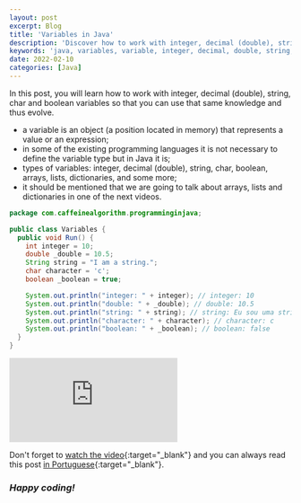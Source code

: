 ```yaml
---
layout: post
excerpt: Blog
title: 'Variables in Java'
description: 'Discover how to work with integer, decimal (double), string, char and boolean variables in the Java programming language. Get answers to your questions with the theory and examples presented.'
keywords: 'java, variables, variable, integer, decimal, double, string, char, boolean, post'
date: 2022-02-10
categories: [Java]
---
```


In this post, you will learn how to work with integer, decimal (double), string, char and boolean variables so that you can use that same knowledge and thus evolve.

- a variable is an object (a position located in memory) that represents a value or an expression;
- in some of the existing programming languages it is not necessary to define the variable type but in Java it is;
- types of variables: integer, decimal (double), string, char, boolean, arrays, lists, dictionaries, and some more;
- it should be mentioned that we are going to talk about arrays, lists and dictionaries in one of the next videos.

```java
package com.caffeinealgorithm.programminginjava;

public class Variables {
  public void Run() {
    int integer = 10;
    double _double = 10.5;
    String string = "I am a string.";
    char character = 'c';
    boolean _boolean = true;

    System.out.println("integer: " + integer); // integer: 10
    System.out.println("double: " + _double); // double: 10.5
    System.out.println("string: " + string); // string: Eu sou uma string.
    System.out.println("character: " + character); // character: c
    System.out.println("boolean: " + _boolean); // boolean: false
  }
}
```

<div class="video-container">
  <iframe src="https://www.youtube.com/embed/Pw2Tsh8CAaE" frameborder="0" allowfullscreen></iframe>
</div>

Don't forget to [watch the video](https://youtu.be/Pw2Tsh8CAaE){:target="\_blank"} and you can always read this post [in Portuguese](https://caffeinealgorithm.com/blog/20220210/variaveis-em-java/){:target="\_blank"}.

### _Happy coding!_
